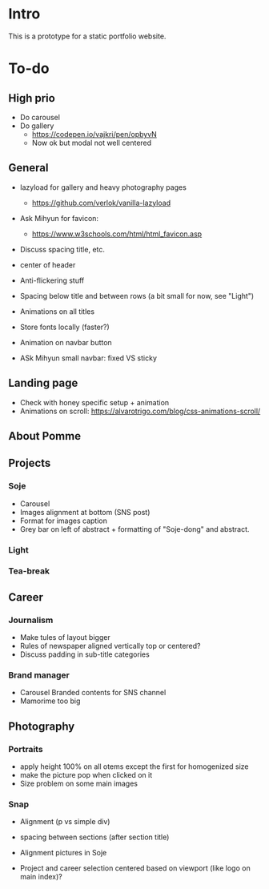 # Intro

This is a prototype for a static portfolio website.

# To-do

## High prio

* Do carousel
* Do gallery
    * https://codepen.io/vajkri/pen/opbyvN
    * Now ok but modal not well centered

## General

* lazyload for gallery and heavy photography pages
    * https://github.com/verlok/vanilla-lazyload
* Ask Mihyun for favicon: 
    * https://www.w3schools.com/html/html_favicon.asp
* Discuss spacing title, etc.
* center of header
* Anti-flickering stuff
* Spacing below title and between rows (a bit small for now, see "Light")
* Animations on all titles
* Store fonts locally (faster?)
* Animation on navbar button

* ASk Mihyun small navbar: fixed VS sticky

## Landing page

* Check with honey specific setup + animation
* Animations on scroll: https://alvarotrigo.com/blog/css-animations-scroll/


## About Pomme

## Projects

### Soje

* Carousel
* Images alignment at bottom (SNS post)
* Format for images caption
* Grey bar on left of abstract + formatting of "Soje-dong" and abstract.

### Light

### Tea-break

## Career

### Journalism

* Make tules of layout bigger
* Rules of newspaper aligned vertically top or centered? 
* Discuss padding in sub-title categories

### Brand manager

* Carousel Branded contents for SNS channel
* Mamorime too big

## Photography


### Portraits

* apply height 100% on all otems except the first for homogenized size
* make the picture pop when clicked on it
* Size problem on some main images

### Snap

* Alignment (p vs simple div)

* spacing between sections (after section title)
* Alignment pictures in Soje


* Project and career selection centered based on viewport (like logo on main index)?



